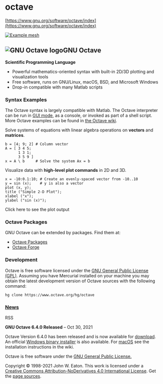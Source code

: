 # octave

[https://www.gnu.org/software/octave/index](https://www.gnu.org/software/octave/index)

[![Example mesh](https://www.gnu.org/software/octave/img/example-mesh.svg)](https://www.gnu.org/software/octave/index#)

## ![GNU Octave logo](https://www.gnu.org/software/octave/img/octave-logo.svg)GNU Octave

**Scientific Programming Language**

- Powerful mathematics-oriented syntax with built-in 2D/3D plotting and visualization tools
- Free software, runs on GNU/Linux, macOS, BSD, and Microsoft Windows
- Drop-in compatible with many Matlab scripts

###  Syntax Examples

The Octave syntax is largely compatible with Matlab. The Octave interpreter can be run in [GUI mode](https://www.gnu.org/software/octave/index#), as a console, or invoked as part of a shell script. More Octave examples can be found in [the Octave wiki](https://wiki.octave.org/Using_Octave).

Solve systems of equations with linear algebra operations on **vectors** and **matrices**.

```
b = [4; 9; 2] # Column vector
A = [ 3 4 5;
      1 3 1;
      3 5 9 ]
x = A \ b     # Solve the system Ax = b
```

Visualize data with **high-level plot commands** in 2D and 3D.

```
x = -10:0.1:10; # Create an evenly-spaced vector from -10..10
y = sin (x);    # y is also a vector
plot (x, y);
title ("Simple 2-D Plot");
xlabel ("x");
ylabel ("sin (x)");
```

Click here to see the plot output

###  Octave Packages

GNU Octave can be extended by packages. Find them at:

- [Octave Packages](https://gnu-octave.github.io/packages/)
- [Octave Forge](https://octave.sourceforge.io/)

###  Development

Octave is free software licensed under the [GNU General Public License (GPL)](https://www.gnu.org/software/octave/license.html). Assuming you have Mercurial installed on your machine you may obtain the latest development version of Octave sources with the following command:

```
hg clone https://www.octave.org/hg/octave
```

###  [News](https://www.gnu.org/software/octave/news.html)

RSS

**GNU Octave 6.4.0 Released** – Oct 30, 2021

Octave Version 6.4.0 has been released and is now available for [download](https://www.gnu.org/software/octave/download.html). An official [Windows binary installer](https://ftpmirror.gnu.org/octave/windows) is also available. For [macOS](https://wiki.octave.org/Octave_for_macOS) see the installation instructions in the wiki.

Octave is free software under the [GNU General Public License.](https://www.gnu.org/software/octave/license.html)

Copyright © 1998-2021 John W. Eaton. This work is licensed under a [Creative Commons Attribution-NoDerivatives 4.0 International License](https://creativecommons.org/licenses/by-nd/4.0/). Get the [page sources](http://hg.octave.org/web-octave/file/tip).

